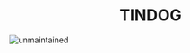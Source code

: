 <h1 align="center">  TINDOG </h1>

<img src="https://camo.githubusercontent.com/87a68ed4b68fee249e036331f1a7c85d704e64d79f29d4a6cce250b797e68a3d/687474703a2f2f696d672e736869656c64732e696f2f62616467652f7374617475732d756e6d61696e7461696e65642d7265642e706e67" alt="unmaintained" data-canonical-src="http://img.shields.io/badge/status-unmaintained-red.png" style="max-width:100%;">
